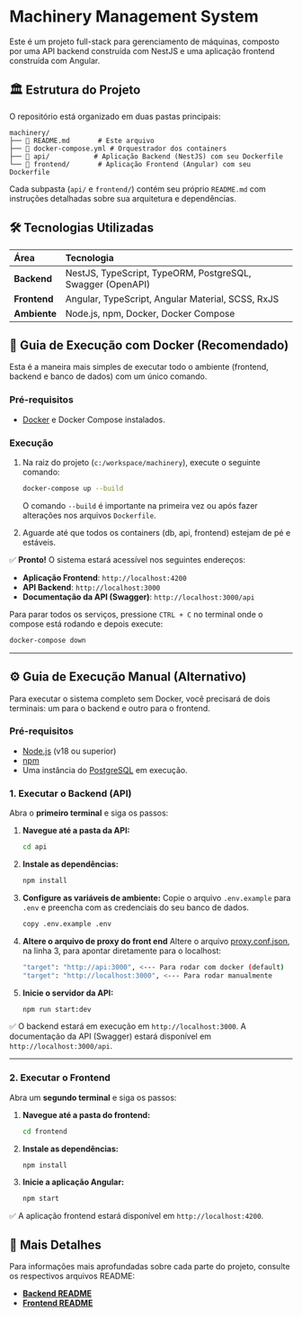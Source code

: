 # Machinery Management System

Este é um projeto full-stack para gerenciamento de máquinas, composto por uma API backend construída com NestJS e uma aplicação frontend construída com Angular.

## 🏛️ Estrutura do Projeto

O repositório está organizado em duas pastas principais:

```
machinery/
├── 📄 README.md       # Este arquivo
├── 🐳 docker-compose.yml # Orquestrador dos containers
├── 📁 api/           # Aplicação Backend (NestJS) com seu Dockerfile
└── 📁 frontend/       # Aplicação Frontend (Angular) com seu Dockerfile
```

Cada subpasta (`api/` e `frontend/`) contém seu próprio `README.md` com instruções detalhadas sobre sua arquitetura e dependências.

## 🛠️ Tecnologias Utilizadas

| Área         | Tecnologia                                                 |
| :----------- | :--------------------------------------------------------- |
| **Backend**  | NestJS, TypeScript, TypeORM, PostgreSQL, Swagger (OpenAPI) |
| **Frontend** | Angular, TypeScript, Angular Material, SCSS, RxJS          |
| **Ambiente** | Node.js, npm, Docker, Docker Compose                       |

## 🚀 Guia de Execução com Docker (Recomendado)

Esta é a maneira mais simples de executar todo o ambiente (frontend, backend e banco de dados) com um único comando.

### Pré-requisitos

- [Docker](https://www.docker.com/products/docker-desktop/) e Docker Compose instalados.

### Execução

1.  Na raiz do projeto (`c:/workspace/machinery`), execute o seguinte comando:

    ```bash
    docker-compose up --build
    ```

    O comando `--build` é importante na primeira vez ou após fazer alterações nos arquivos `Dockerfile`.

2.  Aguarde até que todos os containers (db, api, frontend) estejam de pé e estáveis.

✅ **Pronto!** O sistema estará acessível nos seguintes endereços:

- **Aplicação Frontend**: `http://localhost:4200`
- **API Backend**: `http://localhost:3000`
- **Documentação da API (Swagger)**: `http://localhost:3000/api`

Para parar todos os serviços, pressione `CTRL + C` no terminal onde o compose está rodando e depois execute:

```bash
docker-compose down
```

---

## ⚙️ Guia de Execução Manual (Alternativo)

Para executar o sistema completo sem Docker, você precisará de dois terminais: um para o backend e outro para o frontend.

### Pré-requisitos

- [Node.js](https://nodejs.org/en/) (v18 ou superior)
- [npm](https://www.npmjs.com/)
- Uma instância do [PostgreSQL](https://www.postgresql.org/download/) em execução.

### 1. Executar o Backend (API)

Abra o **primeiro terminal** e siga os passos:

1.  **Navegue até a pasta da API:**

    ```bash
    cd api
    ```

2.  **Instale as dependências:**

    ```bash
    npm install
    ```

3.  **Configure as variáveis de ambiente:**
    Copie o arquivo `.env.example` para `.env` e preencha com as credenciais do seu banco de dados.

    ```bash
    copy .env.example .env
    ```

4.  **Altere o arquivo de proxy do front end**
    Altere o arquivo [proxy.conf.json](https://github.com/belloLucas/machinery/blob/main/frontend/proxy.conf.json), na linha 3, para apontar diretamente para o localhost:

    ```bash
    "target": "http://api:3000", <--- Para rodar com docker (default)
    "target": "http://localhost:3000", <--- Para rodar manualmente
    ```

5.  **Inicie o servidor da API:**
    ```bash
    npm run start:dev
    ```

✅ O backend estará em execução em `http://localhost:3000`. A documentação da API (Swagger) estará disponível em `http://localhost:3000/api`.

---

### 2. Executar o Frontend

Abra um **segundo terminal** e siga os passos:

1.  **Navegue até a pasta do frontend:**

    ```bash
    cd frontend
    ```

2.  **Instale as dependências:**

    ```bash
    npm install
    ```

3.  **Inicie a aplicação Angular:**
    ```bash
    npm start
    ```

✅ A aplicação frontend estará disponível em `http://localhost:4200`.

## 📖 Mais Detalhes

Para informações mais aprofundadas sobre cada parte do projeto, consulte os respectivos arquivos README:

- **[Backend README](https://github.com/belloLucas/machinery/blob/main/api/README.md)**
- **[Frontend README](https://github.com/belloLucas/machinery/blob/main/frontend/README.md)**
